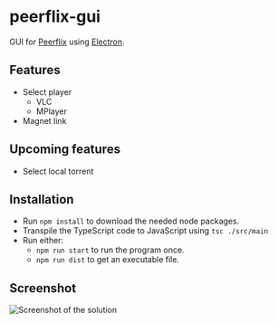 # peerflix-gui
GUI for [Peerflix](https://github.com/mafintosh/peerflix) using [Electron](https://github.com/electron/electron).

## Features
* Select player
  * VLC
  * MPlayer
* Magnet link

## Upcoming features
* Select local torrent

## Installation
* Run `npm install` to download the needed node packages.
* Transpile the TypeScript code to JavaScript using `tsc ./src/main`
* Run either:
  * `npm run start` to run the program once.
  * `npm run dist` to get an executable file.

## Screenshot
![Screenshot of the solution][screenshot]

[screenshot]: https://i.gyazo.com/753951cab9a1d6fd51dc13339ff5693b.png "Screenshot of the solution"